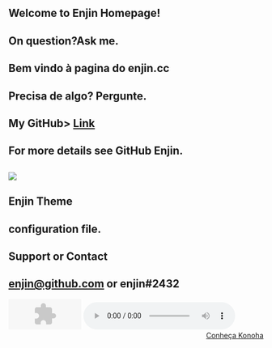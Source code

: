 ## Welcome to Enjin Homepage!
## On question?Ask me.

## Bem vindo à pagina do enjin.cc
## Precisa de algo? Pergunte.

## My GitHub> [Link](https://github.com/enjincc/enjincc)
## For more details see GitHub Enjin.
## <img src="https://media.discordapp.net/attachments/432702330115457045/435840621291372556/00001.jpg"/>
##  Enjin Theme
##  configuration file.
## Support or Contact
## enjin@github.com or enjin#2432
<embed height="60" type="audio/midi" width="144" src="audio.mp3" volume="60" loop="true" autostart="true" />
<audio controls>
	<source src="https://www.youtube.com/watch?v=iKk6_2-AAGc" type="audio/mpeg">
	<source src="https://www.youtube.com/watch?v=iKk6_2-AAGc" type="audio/ogg">
	
</audio>
<a href="KONOHA" title="by enjin" style="text-align: right;display: block">Conheça Konoha</a> 
